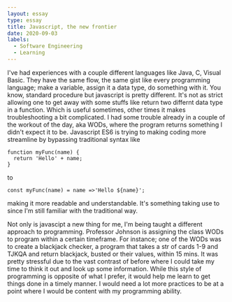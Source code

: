 ```yaml
---
layout: essay
type: essay
title: Javascript, the new frontier
date: 2020-09-03
labels:
  - Software Engineering
  - Learning
---
```


I've had experiences with a couple different languages like Java, C, Visual Basic. They have the same flow, the same gist like every programming language; make a variable, assign it a data type, do something with it.
You know, standard procedure but javascript is pretty different. It's not as strict allowing one to get away with some stuffs like return two differnt data type in a function. Which is useful sometimes, other times it makes troubleshooting a bit complicated. I had some trouble already in a couple of the workout of the day, aka WODs, where the program returns something I didn't expect it to be.
Javascript ES6 is trying to making coding more streamline by bypassing traditional syntax like
```
function myFunc(name) {
  return 'Hello' + name;
}
```
to
```
const myFunc(name) = name =>'Hello ${name}';
```
making it more readable and understandable. It's something taking use to since I'm still familiar with the traditional way.

Not only is javascipt a new thing for me, I'm being taught a different approach to programming. Professor Johnson is assigning the class WODs to program within a certain timeframe. For instance; one of the WODs was to create a blackjack checker, a program that takes a str of cards 1-9 and TJKQA and return blackjack, busted or their values, within 15 mins. It was pretty stressful due to the vast contrast of before where I could take my time to think it out and look up some information. While this style of programming is opposite of what I prefer, it would help me learn to get things done in a timely manner. I would need a lot more practices to be at a point where I would be content with my programming ability. 

